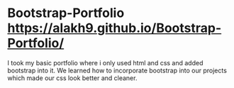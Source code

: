 # Bootstrap-Portfolio https://alakh9.github.io/Bootstrap-Portfolio/

I took my basic portfolio where i only used html and css and added bootstrap into it. We learned how to incorporate bootstrap into our projects which made our css look better and cleaner. 
